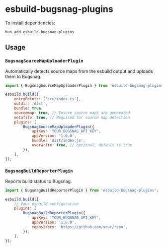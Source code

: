 # esbuild-bugsnag-plugins

To install dependencies:

```bash
bun add esbuild-bugsnag-plugins
```

## Usage

### `BugsnagSourceMapUploaderPlugin`

Automatically detects source maps from the esbuild output and uploads them to Bugsnag.

```javascript
import { BugsnagSourceMapUploaderPlugin } from 'esbuild-bugsnag-plugins';
```


```javascript
esbuild.build({
	entryPoints: ['src/index.ts'],
	outdir: 'dist',
	bundle: true,
	sourcemap: true, // Ensure source maps are generated
	metafile: true, // Required for source map detection
	plugins: [
		BugsnagSourceMapUploaderPlugin({
			apiKey: 'YOUR_BUGSNAG_API_KEY',
			appVersion: '1.0.0',
			bundle: 'dist/index.js',
			overwrite: true, // optional, default is true
		}),
	],
});
```

### `BugsnagBuildReporterPlugin`

Reports build status to Bugsnag.

```javascript
import { BugsnagBuildReporterPlugin } from 'esbuild-bugsnag-plugins';
```

```javascript
esbuild.build({
	// Your esbuild configuration
	plugins: [
		BugsnagBuildReporterPlugin({
			apiKey: 'YOUR_BUGSNAG_API_KEY',
			appVersion: '1.0.0',
			repository: 'https://github.com/your/repo',
		}),
	],
});
```